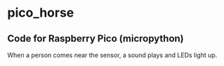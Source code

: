 # pico_horse

## Code for Raspberry Pico (micropython)

When a person comes near the sensor, a sound plays and LEDs light up.

